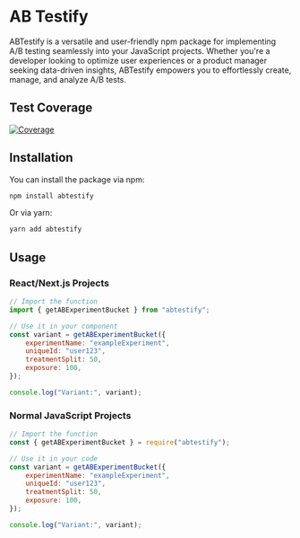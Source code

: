 # AB Testify

ABTestify is a versatile and user-friendly npm package for implementing A/B testing seamlessly into your JavaScript projects. Whether you're a developer looking to optimize user experiences or a product manager seeking data-driven insights, ABTestify empowers you to effortlessly create, manage, and analyze A/B tests.

## Test Coverage

[![Coverage](https://img.shields.io/badge/coverage-100%25-brightgreen.svg)](https://raw.githubusercontent.com/pranav2012/abtestify/master/coverage/lcov-report/index.html)

## Installation

You can install the package via npm:

```bash
npm install abtestify
```

Or via yarn:

```bash
yarn add abtestify
```

## Usage

### React/Next.js Projects

```javascript
// Import the function
import { getABExperimentBucket } from "abtestify";

// Use it in your component
const variant = getABExperimentBucket({
	experimentName: "exampleExperiment",
	uniqueId: "user123",
	treatmentSplit: 50,
	exposure: 100,
});

console.log("Variant:", variant);
```

### Normal JavaScript Projects

```javascript
// Import the function
const { getABExperimentBucket } = require("abtestify");

// Use it in your code
const variant = getABExperimentBucket({
	experimentName: "exampleExperiment",
	uniqueId: "user123",
	treatmentSplit: 50,
	exposure: 100,
});

console.log("Variant:", variant);
```
